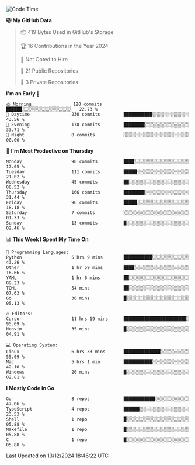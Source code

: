 <!--START_SECTION:waka-->
![Code Time](http://img.shields.io/badge/Code%20Time-1%2C003%20hrs%2043%20mins-blue)

**🐱 My GitHub Data** 

> 📦 419 Bytes Used in GitHub's Storage 
 > 
> 🏆 16 Contributions in the Year 2024
 > 
> 🚫 Not Opted to Hire
 > 
> 📜 21 Public Repositories 
 > 
> 🔑 3 Private Repositories 
 > 
**I'm an Early 🐤** 

```text
🌞 Morning                120 commits         ██████░░░░░░░░░░░░░░░░░░░   22.73 % 
🌆 Daytime                230 commits         ███████████░░░░░░░░░░░░░░   43.56 % 
🌃 Evening                178 commits         ████████░░░░░░░░░░░░░░░░░   33.71 % 
🌙 Night                  0 commits           ░░░░░░░░░░░░░░░░░░░░░░░░░   00.00 % 
```
📅 **I'm Most Productive on Thursday** 

```text
Monday                   90 commits          ████░░░░░░░░░░░░░░░░░░░░░   17.05 % 
Tuesday                  111 commits         █████░░░░░░░░░░░░░░░░░░░░   21.02 % 
Wednesday                45 commits          ██░░░░░░░░░░░░░░░░░░░░░░░   08.52 % 
Thursday                 166 commits         ████████░░░░░░░░░░░░░░░░░   31.44 % 
Friday                   96 commits          █████░░░░░░░░░░░░░░░░░░░░   18.18 % 
Saturday                 7 commits           ░░░░░░░░░░░░░░░░░░░░░░░░░   01.33 % 
Sunday                   13 commits          █░░░░░░░░░░░░░░░░░░░░░░░░   02.46 % 
```


📊 **This Week I Spent My Time On** 

```text
💬 Programming Languages: 
Python                   5 hrs 9 mins        ███████████░░░░░░░░░░░░░░   43.26 % 
Other                    1 hr 59 mins        ████░░░░░░░░░░░░░░░░░░░░░   16.66 % 
YAML                     1 hr 6 mins         ██░░░░░░░░░░░░░░░░░░░░░░░   09.23 % 
TOML                     54 mins             ██░░░░░░░░░░░░░░░░░░░░░░░   07.63 % 
Go                       36 mins             █░░░░░░░░░░░░░░░░░░░░░░░░   05.13 % 

🔥 Editors: 
Cursor                   11 hrs 19 mins      ████████████████████████░   95.09 % 
Neovim                   35 mins             █░░░░░░░░░░░░░░░░░░░░░░░░   04.91 % 

💻 Operating System: 
Linux                    6 hrs 33 mins       ██████████████░░░░░░░░░░░   55.09 % 
Mac                      5 hrs 1 min         ███████████░░░░░░░░░░░░░░   42.10 % 
Windows                  20 mins             █░░░░░░░░░░░░░░░░░░░░░░░░   02.81 % 
```

**I Mostly Code in Go** 

```text
Go                       8 repos             ████████████░░░░░░░░░░░░░   47.06 % 
TypeScript               4 repos             ██████░░░░░░░░░░░░░░░░░░░   23.53 % 
Shell                    1 repo              █░░░░░░░░░░░░░░░░░░░░░░░░   05.88 % 
Makefile                 1 repo              █░░░░░░░░░░░░░░░░░░░░░░░░   05.88 % 
C                        1 repo              █░░░░░░░░░░░░░░░░░░░░░░░░   05.88 % 
```




 Last Updated on 13/12/2024 18:46:22 UTC
<!--END_SECTION:waka-->
